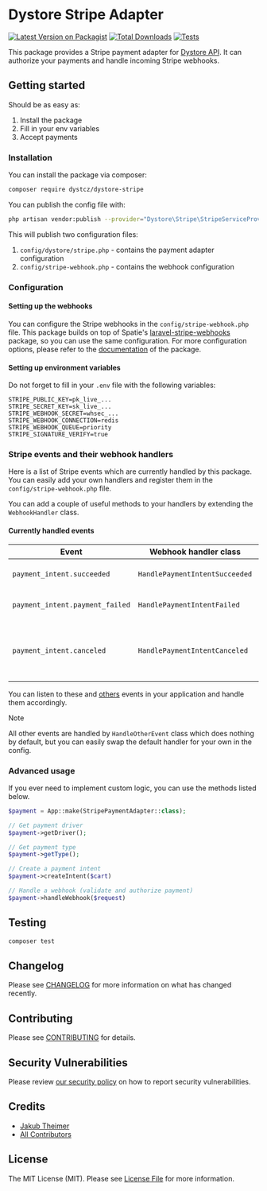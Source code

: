 # Dystore Stripe Adapter

[![Latest Version on Packagist](https://img.shields.io/packagist/v/dystcz/dystore-stripe.svg?style=flat-square)](https://packagist.org/packages/dystcz/dystore-stripe)
[![Total Downloads](https://img.shields.io/packagist/dt/dystcz/dystore-stripe.svg?style=flat-square)](https://packagist.org/packages/dystcz/dystore-stripe)
[![Tests](https://github.com/dystcz/dystore/actions/workflows/tests.yaml/badge.svg)](https://github.com/dystcz/dystore/actions/workflows/tests.yaml)

This package provides a Stripe payment adapter for [Dystore API](https://github.com/dystcz/dystore-api).
It can authorize your payments and handle incoming Stripe webhooks.

## Getting started

Should be as easy as:

1. Install the package
2. Fill in your env variables
3. Accept payments

### Installation

You can install the package via composer:

```bash
composer require dystcz/dystore-stripe
```

You can publish the config file with:

```bash
php artisan vendor:publish --provider="Dystore\Stripe\StripeServiceProvider" --tag="dystore.stripe"
```

This will publish two configuration files:

1. `config/dystore/stripe.php` - contains the payment adapter configuration
2. `config/stripe-webhook.php` - contains the webhook configuration

### Configuration

#### Setting up the webhooks

You can configure the Stripe webhooks in the `config/stripe-webhook.php` file.
This package builds on top of Spatie's [laravel-stripe-webhooks](https://github.com/spatie/laravel-stripe-webhooks?tab=readme-ov-file)
package, so you can use the same configuration.
For more configuration options, please refer to the [documentation](https://github.com/spatie/laravel-stripe-webhooks?tab=readme-ov-file)
of the package.

#### Setting up environment variables

Do not forget to fill in your `.env` file with the following variables:

```dotenv
STRIPE_PUBLIC_KEY=pk_live_...
STRIPE_SECRET_KEY=sk_live_...
STRIPE_WEBHOOK_SECRET=whsec_...
STRIPE_WEBHOOK_CONNECTION=redis
STRIPE_WEBHOOK_QUEUE=priority
STRIPE_SIGNATURE_VERIFY=true
```

### Stripe events and their webhook handlers

Here is a list of Stripe events which are currently handled by this package.
You can easily add your own handlers and register
them in the `config/stripe-webhook.php` file.

You can add a couple of useful methods to your handlers
by extending the `WebhookHandler` class.

#### Currently handled events

| Event                           | Webhook handler class          | Description                                                                                              |
| ------------------------------- | ------------------------------ | -------------------------------------------------------------------------------------------------------- |
| `payment_intent.succeeded`      | `HandlePaymentIntentSucceeded` | Dispatches `OrderPaymentCanceled` event.                                                                 |
| `payment_intent.payment_failed` | `HandlePaymentIntentFailed`    | Dispatches `OrderPaymentFailed` event.                                                                   |
| `payment_intent.canceled`       | `HandlePaymentIntentCanceled`  | Authorizes the payment via `AuthorizeStripePayment` class which dispatches the `OrderPaymentSuccessful`. |

You can listen to these and [others](https://github.com/dystcz/dystore-api/tree/26c9dedeecddf89a9d2aed418cf965525e393e40/src/Domain/Orders/Events)
events in your application and handle them accordingly.

> [!NOTE]
> All other events are handled by `HandleOtherEvent` class
> which does nothing by default, but you can easily swap the default
> handler for your own in the config.

### Advanced usage

If you ever need to implement custom logic, you can use the methods listed below.

```php
$payment = App::make(StripePaymentAdapter::class);

// Get payment driver
$payment->getDriver();

// Get payment type
$payment->getType();

// Create a payment intent
$payment->createIntent($cart)

// Handle a webhook (validate and authorize payment)
$payment->handleWebhook($request)
```

## Testing

```bash
composer test
```

## Changelog

Please see [CHANGELOG](CHANGELOG.md) for more information on what has changed recently.

## Contributing

Please see [CONTRIBUTING](CONTRIBUTING.md) for details.

## Security Vulnerabilities

Please review [our security policy](../../security/policy) on how to report security vulnerabilities.

## Credits

-   [Jakub Theimer](https://github.com/dystcz)
-   [All Contributors](../../contributors)

## License

The MIT License (MIT). Please see [License File](LICENSE.md) for more information.
